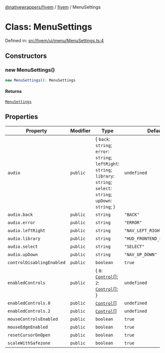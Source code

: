 [@nativewrappers/fivem](../../README.md) / [fivem](../README.md) / MenuSettings

# Class: MenuSettings

Defined in: [src/fivem/ui/menu/MenuSettings.ts:4](https://github.com/nativewrappers/nativewrappers/blob/11c6a49b7dbba5233f7fb8c63e2382099dcf6c28/src/fivem/ui/menu/MenuSettings.ts#L4)

## Constructors

### new MenuSettings()

```ts
new MenuSettings(): MenuSettings
```

#### Returns

[`MenuSettings`](MenuSettings.md)

## Properties

| Property | Modifier | Type | Default value | Defined in |
| ------ | ------ | ------ | ------ | ------ |
| <a id="audio"></a> `audio` | `public` | \{ `back`: `string`; `error`: `string`; `leftRight`: `string`; `library`: `string`; `select`: `string`; `upDown`: `string`; \} | `undefined` | [src/fivem/ui/menu/MenuSettings.ts:10](https://github.com/nativewrappers/nativewrappers/blob/11c6a49b7dbba5233f7fb8c63e2382099dcf6c28/src/fivem/ui/menu/MenuSettings.ts#L10) |
| `audio.back` | `public` | `string` | `"BACK"` | [src/fivem/ui/menu/MenuSettings.ts:15](https://github.com/nativewrappers/nativewrappers/blob/11c6a49b7dbba5233f7fb8c63e2382099dcf6c28/src/fivem/ui/menu/MenuSettings.ts#L15) |
| `audio.error` | `public` | `string` | `"ERROR"` | [src/fivem/ui/menu/MenuSettings.ts:16](https://github.com/nativewrappers/nativewrappers/blob/11c6a49b7dbba5233f7fb8c63e2382099dcf6c28/src/fivem/ui/menu/MenuSettings.ts#L16) |
| `audio.leftRight` | `public` | `string` | `"NAV_LEFT_RIGHT"` | [src/fivem/ui/menu/MenuSettings.ts:13](https://github.com/nativewrappers/nativewrappers/blob/11c6a49b7dbba5233f7fb8c63e2382099dcf6c28/src/fivem/ui/menu/MenuSettings.ts#L13) |
| `audio.library` | `public` | `string` | `"HUD_FRONTEND_DEFAULT_SOUNDSET"` | [src/fivem/ui/menu/MenuSettings.ts:11](https://github.com/nativewrappers/nativewrappers/blob/11c6a49b7dbba5233f7fb8c63e2382099dcf6c28/src/fivem/ui/menu/MenuSettings.ts#L11) |
| `audio.select` | `public` | `string` | `"SELECT"` | [src/fivem/ui/menu/MenuSettings.ts:14](https://github.com/nativewrappers/nativewrappers/blob/11c6a49b7dbba5233f7fb8c63e2382099dcf6c28/src/fivem/ui/menu/MenuSettings.ts#L14) |
| `audio.upDown` | `public` | `string` | `"NAV_UP_DOWN"` | [src/fivem/ui/menu/MenuSettings.ts:12](https://github.com/nativewrappers/nativewrappers/blob/11c6a49b7dbba5233f7fb8c63e2382099dcf6c28/src/fivem/ui/menu/MenuSettings.ts#L12) |
| <a id="controldisablingenabled"></a> `controlDisablingEnabled` | `public` | `boolean` | `true` | [src/fivem/ui/menu/MenuSettings.ts:9](https://github.com/nativewrappers/nativewrappers/blob/11c6a49b7dbba5233f7fb8c63e2382099dcf6c28/src/fivem/ui/menu/MenuSettings.ts#L9) |
| <a id="enabledcontrols"></a> `enabledControls` | `public` | \{ `0`: [`Control`](../enumerations/Control.md)[]; `2`: [`Control`](../enumerations/Control.md)[]; \} | `undefined` | [src/fivem/ui/menu/MenuSettings.ts:18](https://github.com/nativewrappers/nativewrappers/blob/11c6a49b7dbba5233f7fb8c63e2382099dcf6c28/src/fivem/ui/menu/MenuSettings.ts#L18) |
| `enabledControls.0` | `public` | [`Control`](../enumerations/Control.md)[] | `undefined` | [src/fivem/ui/menu/MenuSettings.ts:25](https://github.com/nativewrappers/nativewrappers/blob/11c6a49b7dbba5233f7fb8c63e2382099dcf6c28/src/fivem/ui/menu/MenuSettings.ts#L25) |
| `enabledControls.2` | `public` | [`Control`](../enumerations/Control.md)[] | `undefined` | [src/fivem/ui/menu/MenuSettings.ts:19](https://github.com/nativewrappers/nativewrappers/blob/11c6a49b7dbba5233f7fb8c63e2382099dcf6c28/src/fivem/ui/menu/MenuSettings.ts#L19) |
| <a id="mousecontrolsenabled"></a> `mouseControlsEnabled` | `public` | `boolean` | `true` | [src/fivem/ui/menu/MenuSettings.ts:7](https://github.com/nativewrappers/nativewrappers/blob/11c6a49b7dbba5233f7fb8c63e2382099dcf6c28/src/fivem/ui/menu/MenuSettings.ts#L7) |
| <a id="mouseedgeenabled"></a> `mouseEdgeEnabled` | `public` | `boolean` | `true` | [src/fivem/ui/menu/MenuSettings.ts:8](https://github.com/nativewrappers/nativewrappers/blob/11c6a49b7dbba5233f7fb8c63e2382099dcf6c28/src/fivem/ui/menu/MenuSettings.ts#L8) |
| <a id="resetcursoronopen"></a> `resetCursorOnOpen` | `public` | `boolean` | `true` | [src/fivem/ui/menu/MenuSettings.ts:6](https://github.com/nativewrappers/nativewrappers/blob/11c6a49b7dbba5233f7fb8c63e2382099dcf6c28/src/fivem/ui/menu/MenuSettings.ts#L6) |
| <a id="scalewithsafezone"></a> `scaleWithSafezone` | `public` | `boolean` | `true` | [src/fivem/ui/menu/MenuSettings.ts:5](https://github.com/nativewrappers/nativewrappers/blob/11c6a49b7dbba5233f7fb8c63e2382099dcf6c28/src/fivem/ui/menu/MenuSettings.ts#L5) |
